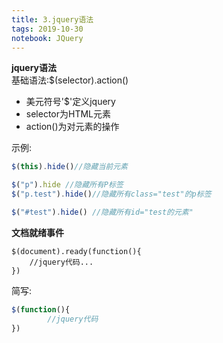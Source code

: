 ```yaml
---
title: 3.jquery语法
tags: 2019-10-30
notebook: JQuery
---
```


**jquery语法**  
基础语法:$(selector).action()
* 美元符号'$'定义jquery
* selector为HTML元素
* action()为对元素的操作

示例:
    

```javascript
$(this).hide()//隐藏当前元素
```

  

```javascript
$("p").hide //隐藏所有P标签
$("p.test").hide()//隐藏所有class="test"的p标签
```

```javascript
$("#test").hide() //隐藏所有id="test的元素"
```

**文档就绪事件**  

    $(document).ready(function(){
        //jquery代码...
    })
简写:
    

```javascript
$(function(){
        //jquery代码
})
```


